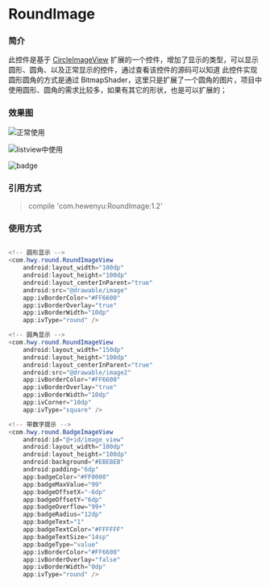 # RoundImage
### 简介
此控件是基于 [CircleImageView](https://github.com/hdodenhof/CircleImageView) 扩展的一个控件，增加了显示的类型，可以显示圆形、圆角、以及正常显示的控件，通过查看该控件的源码可以知道 此控件实现圆形圆角的方式是通过 BitmapShader，这里只是扩展了一个圆角的图片，项目中使用圆形、圆角的需求比较多，如果有其它的形状，也是可以扩展的；

### 效果图
![正常使用](https://upload-images.jianshu.io/upload_images/7082912-af904ba8344ed14d.png?imageMogr2/auto-orient/strip%7CimageView2/2/w/1240)

![listview中使用](https://upload-images.jianshu.io/upload_images/7082912-1076fdfc60ee0a76.gif?imageMogr2/auto-orient/strip)

![badge](https://github.com/hewenyuAndroid/RoundImage/blob/master/app/screen/badge_image.png)

### 引用方式

> compile 'com.hewenyu:RoundImage:1.2'

### 使用方式
```Java

<!-- 圆形显示 -->
<com.hwy.round.RoundImageView
    android:layout_width="100dp"
    android:layout_height="100dp"
    android:layout_centerInParent="true"
    android:src="@drawable/image"
    app:ivBorderColor="#FF6600"
    app:ivBorderOverlay="true"
    app:ivBorderWidth="10dp"
    app:ivType="round" />

<!-- 圆角显示 -->
<com.hwy.round.RoundImageView
    android:layout_width="150dp"
    android:layout_height="100dp"
    android:layout_centerInParent="true"
    android:src="@drawable/image2"
    app:ivBorderColor="#FF6600"
    app:ivBorderOverlay="true"
    app:ivBorderWidth="10dp"
    app:ivCorner="10dp"
    app:ivType="square" />

<!-- 带数字提示 -->
<com.hwy.round.BadgeImageView
    android:id="@+id/image_view"
    android:layout_width="100dp"
    android:layout_height="100dp"
    android:background="#EBEBEB"
    android:padding="6dp"
    app:badgeColor="#FF0000"
    app:badgeMaxValue="99"
    app:badgeOffsetX="-6dp"
    app:badgeOffsetY="6dp"
    app:badgeOverflow="99+"
    app:badgeRadius="12dp"
    app:badgeText="1"
    app:badgeTextColor="#FFFFFF"
    app:badgeTextSize="14sp"
    app:badgeType="value"
    app:ivBorderColor="#FF6600"
    app:ivBorderOverlay="false"
    app:ivBorderWidth="0dp"
    app:ivType="round" />

```
